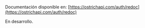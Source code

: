 Documentación disponible en: [https://ostrichapi.com/auth/redoc](https://ostrichapi.com/auth/redoc)

En desarrollo.